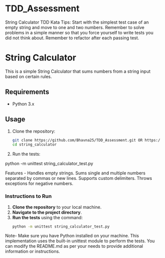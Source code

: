 # TDD_Assessment
String Calculator TDD Kata Tips: Start with the simplest test case of an empty string and move to one and two numbers. Remember to solve problems in a simple manner so that you force yourself to write tests you did not think about. Remember to refactor after each passing test.



# String Calculator

This is a simple String Calculator that sums numbers from a string input based on certain rules.

## Requirements

- Python 3.x

## Usage

1. Clone the repository:
   ```bash
   git clone https://github.com/Bhavna25/TDD_Assessment.git OR https://github.com/yourusername/TDD_Assessment.git
   cd string_calculator

2. Run the tests:

python -m unittest string_calculator_test.py



Features -
Handles empty strings.
Sums single and multiple numbers separated by commas or new lines.
Supports custom delimiters.
Throws exceptions for negative numbers.


### Instructions to Run
1. **Clone the repository** to your local machine.
2. **Navigate to the project directory**.
3. **Run the tests** using the command:
   ```bash
   python -m unittest string_calculator_test.py

Note-
Make sure you have Python installed on your machine. This implementation uses the built-in unittest module to perform the tests. You can modify the README.md as per your needs to provide additional information or instructions.
